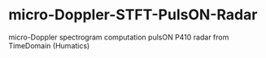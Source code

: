 # micro-Doppler-STFT-PulsON-Radar
micro-Doppler spectrogram computation pulsON P410 radar from TimeDomain (Humatics)
